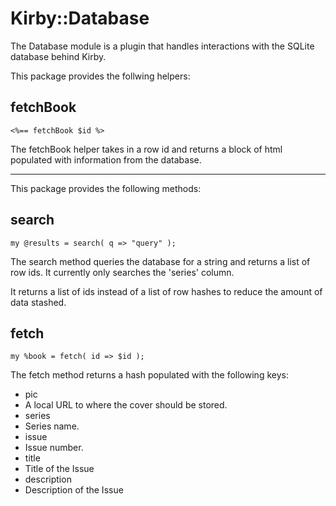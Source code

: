 Kirby::Database
===============

The Database module is a plugin that handles interactions with the
SQLite database behind Kirby.

This package provides the follwing helpers:

fetchBook
---------

    <%== fetchBook $id %>

The fetchBook helper takes in a row id and returns a block of html
populated with information from the database.

---

This package provides the following methods:

search
------

    my @results = search( q => "query" );

The search method queries the database for a string and returns a list
of row ids. It currently only searches the 'series' column.

It returns a list of ids instead of a list of row hashes to reduce the
amount of data stashed.

fetch
-----

    my %book = fetch( id => $id );

The fetch method returns a hash populated with the following keys:

 * pic
  * A local URL to where the cover should be stored.
 * series
  * Series name.
 * issue
  * Issue number.
 * title
  * Title of the Issue
 * description
  * Description of the Issue

